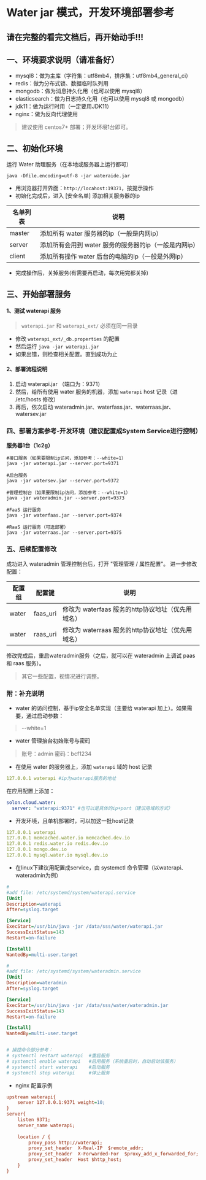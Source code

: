 # Water jar 模式，开发环境部署参考

## 请在完整的看完文档后，再开始动手!!!

## 一、环境要求说明（请准备好）

* mysql8：做为主库（字符集：utf8mb4，排序集：utf8mb4_general_ci）
* redis：做为分布式锁、数据临时队列用
* mongodb：做为消息持久化用（也可以使用 mysql8）
* elasticsearch：做为日志持久化用（也可以使用 mysql8 或 mongodb）
* jdk11：做为运行时用（一定要用JDK11）
* nginx：做为反向代理使用

> 建议使用 centos7+ 部署；开发环境1台即可。

## 二、初始化环境

运行 Water 助理服务（在本地或服务器上运行都可）

```properties
java -Dfile.encoding=utf-8 -jar wateraide.jar
```

* 用浏览器打开界面：`http://locahost:19371`，按提示操作
* 初始化完成后，进入 [安全名单] 添加相关服务器的ip

| 名单列表 | 说明 |
| -------- | -------- |
| master     | 添加所有 water 服务器的ip（一般是内网ip）     |
| server     | 添加所有会用到 water 服务的服务器的ip（一般是内网ip）     |
| client     | 添加所有操作 water 后台的电脑的ip（一般是外网ip）     |

* 完成操作后，关掉服务(有需要再启动，每次用完都关掉)

## 三、开始部署服务

#### 1、测试 waterapi 服务
> `waterapi.jar` 和 `waterapi_ext/` 必须在同一目录

* 修改 `waterapi_ext/_db.properties` 的配置
* 然后运行 `java -jar waterapi.jar`
* 如果出错，则检查相关配置。直到成功为止

#### 2、部署流程说明

1. 启动 waterapi.jar （端口为：9371）
2. 然后，给所有使用 water 服务的机器，添加 `waterapi` host 记录（进 /etc/hosts 修改）
3. 再后，依次启动 wateradmin.jar、waterfass.jar、waterraas.jar、watersev.jar

### 四、部署方案参考-开发环境（建议配置成System Service进行控制）

**服务器1台（1c2g）**

```
#接口服务（如果要限制ip访问，添加参考：--white=1）
java -jar waterapi.jar --server.port=9371

#后台服务        
java -jar watersev.jar --server.port=9372 

#管理控制台（如果要限制ip访问，添加参考：--white=1）
java -jar wateradmin.jar --server.port=9373

#FaaS 运行服务           
java -jar waterfaas.jar --server.port=9374   

#RaaS 运行服务（可选部署） 
java -jar waterraas.jar --server.port=9375  

```

### 五、后续配置修改

成功进入 wateradmin 管理控制台后，打开 "管理管理 / 属性配置"。 进一步修改配置：

| 配置组 | 配置键 | 说明 |
| -------- | -------- | -------- |
| water     | faas_uri     | 修改为 waterfaas 服务的http协议地址（优先用域名）     |
| water     | raas_uri     | 修改为 waterraas 服务的http协议地址（优先用域名）     |

修改完成后，重启wateradmin服务（之后，就可以在 wateradmin 上调试 paas 和 raas 服务）。

> 其它一些配置，视情况进行调整。

### 附：补充说明

* water 的访问控制，基于ip安全名单实现（主要给 waterapi 加上）。如果需要，通过启动参数：

> --white=1

* water 管理抬台初始账号与密码

> 账号：admin 密码：bcf1234

* 在使用 water 的服务器上，添加 `waterapi` 域的 host 记录

```yaml
127.0.0.1 waterapi #ip为waterapi服务的地址
```
在应用配置上添加：

```yaml
solon.cloud.water:
  server: "waterapi:9371" #也可以是具体的ip+port（建议用域的方式）
```

* 开发环境，且单机部署时，可以加这一批host记录

```yaml
127.0.0.1 waterapi 
127.0.0.1 memcached.water.io memcached.dev.io 
127.0.0.1 redis.water.io redis.dev.io
127.0.0.1 mongo.dev.io
127.0.0.1 mysql.water.io mysql.dev.io
```

* 在linux下建议用配置成service，由 systemctl 命令管理（以waterapi、wateradmin为例）

```ini
#
#add file: /etc/systemd/system/waterapi.service
[Unit]
Description=waterapi
After=syslog.target

[Service]
ExecStart=/usr/bin/java -jar /data/sss/water/waterapi.jar
SuccessExitStatus=143
Restart=on-failure

[Install]
WantedBy=multi-user.target

#
#add file: /etc/systemd/system/wateradmin.service
[Unit]
Description=wateradmin
After=syslog.target

[Service]
ExecStart=/usr/bin/java -jar /data/sss/water/wateradmin.jar
SuccessExitStatus=143
Restart=on-failure

[Install]
WantedBy=multi-user.target


# 操控命令部分参考：
# systemctl restart waterapi  #重启服务
# systemctl enable waterapi   #启用服务（系统重启时，自动启动该服务）
# systemctl start waterapi    #启动服务
# systemctl stop waterapi     #停止服务
```

* nginx 配置示例

```ini
upstream waterapi{
    server 127.0.0.1:9371 weight=10;
}
server{
    listen 9371;
    server_name waterapi;
    
    location / {
        proxy_pass http://waterapi;
        proxy_set_header  X-Real-IP  $remote_addr;
        proxy_set_header  X-Forwarded-For  $proxy_add_x_forwarded_for;
        proxy_set_header  Host $http_host;
    }
}
```
